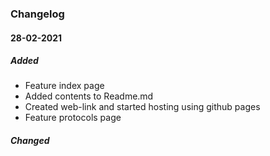 ### Changelog

#### 28-02-2021

##### Added
- Feature index page
- Added contents to Readme.md
- Created web-link and started hosting using github pages
- Feature protocols page


##### Changed





